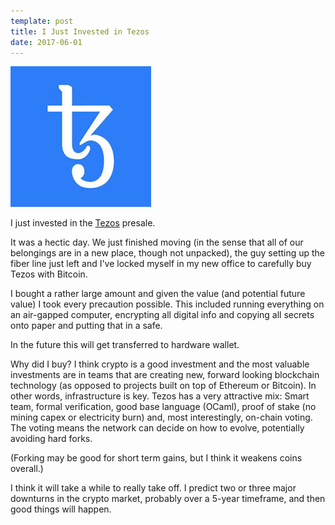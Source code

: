```yaml
---
template: post
title: I Just Invested in Tezos
date: 2017-06-01
---
```


![Tezos](/static/img/tezos.jpeg)

I just invested in the [Tezos](https://tezos.com/) presale.

It was a hectic day. We just finished moving (in the sense that all of our belongings are in a new place, though not unpacked), the guy setting up the fiber line just left and I've locked myself in my new office to carefully buy Tezos with Bitcoin.

I bought a rather large amount and given the value (and potential future value) I took every precaution possible. This included running everything on an air-gapped computer, encrypting all digital info and copying all secrets onto paper and putting that in a safe.

In the future this will get transferred to hardware wallet.

Why did I buy? I think crypto is a good investment and the most valuable investments are in teams that are creating new, forward looking blockchain technology (as opposed to projects built on top of Ethereum or Bitcoin). In other words, infrastructure is key. Tezos has a very attractive mix: Smart team, formal verification, good base language (OCaml), proof of stake (no mining capex or electricity burn) and, most interestingly, on-chain voting. The voting means the network can decide on how to evolve, potentially avoiding hard forks.

(Forking may be good for short term gains, but I think it weakens coins overall.)

I think it will take a while to really take off. I predict two or three major downturns in the crypto market, probably over a 5-year timeframe, and then good things will happen.
